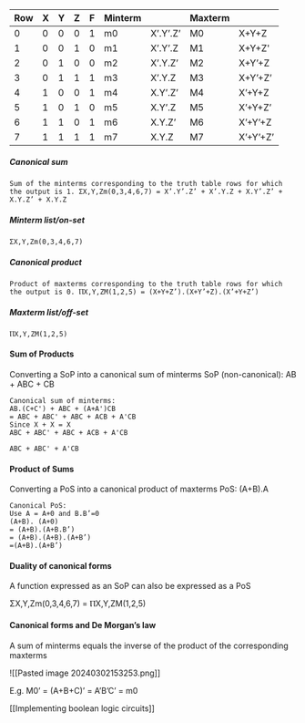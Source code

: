 

| Row | X   | Y   | Z   | F   | Minterm |          | Maxterm<br> |             |
| --- | --- | --- | --- | --- | ------- | -------- | ----------- | ----------- |
| 0   | 0   | 0   | 0   | 1   | m0      | X’.Y’.Z’ | M0          | X+Y+Z       |
| 1   | 0   | 0   | 1   | 0   | m1      | X’.Y’.Z  | M1          | X+Y+Z'      |
| 2   | 0   | 1   | 0   | 0   | m2      | X’.Y.Z’  | M2          | X+Y’+Z<br>  |
| 3   | 0   | 1   | 1   | 1   | m3      | X’.Y.Z   | M3          | X+Y’+Z’<br> |
| 4   | 1   | 0   | 0   | 1   | m4      | X.Y’.Z’  | M4          | X’+Y+Z<br>  |
| 5   | 1   | 0   | 1   | 0   | m5      | X.Y’.Z   | M5          | X’+Y+Z’     |
| 6   | 1   | 1   | 0   | 1   | m6      | X.Y.Z’   | M6          | X’+Y’+Z     |
| 7   | 1   | 1   | 1   | 1   | m7      | X.Y.Z    | M7          | X’+Y’+Z’    |

##### Canonical sum 
    Sum of the minterms corresponding to the truth table rows for which the output is 1. ΣX,Y,Zm(0,3,4,6,7) = X’.Y’.Z’ + X’.Y.Z + X.Y’.Z’ + X.Y.Z’ + X.Y.Z

##### Minterm list/on-set 
    ΣX,Y,Zm(0,3,4,6,7) 

##### Canonical product 
    Product of maxterms corresponding to the truth table rows for which the output is 0. ⲠX,Y,ZM(1,2,5) = (X+Y+Z’).(X+Y’+Z).(X’+Y+Z’)

##### Maxterm list/off-set
    ⲠX,Y,ZM(1,2,5)


#### Sum of Products

Converting a SoP into a canonical sum of minterms
    SoP (non-canonical): AB + ABC + CB
    
	Canonical sum of minterms:
	AB.(C+C') + ABC + (A+A')CB
	= ABC + ABC' + ABC + ACB + A'CB
	Since X + X = X
	ABC + ABC' + ABC + ACB + A'CB

	ABC + ABC' + A'CB


#### Product of Sums

Converting a PoS into a canonical product of maxterms
	PoS: (A+B).A
	
	Canonical PoS:
	Use A = A+0 and B.B’=0
	(A+B). (A+0) 
	= (A+B).(A+B.B’)
	= (A+B).(A+B).(A+B’)
	=(A+B).(A+B’)


#### Duality of canonical forms

A function expressed as an SoP can also be expressed as a PoS

ΣX,Y,Zm(0,3,4,6,7) = ⲠX,Y,ZM(1,2,5)


#### Canonical forms and De Morgan’s law

A sum of minterms equals the inverse of the product of the corresponding 
maxterms

![[Pasted image 20240302153253.png]]

E.g.  M0’ = (A+B+C)’ = A’B’C’ = m0


[[Implementing boolean logic circuits]]